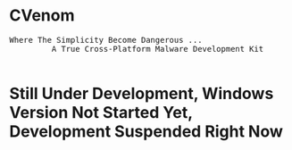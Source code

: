 # CVenom
<pre>
Where The Simplicity Become Dangerous ...
         A True Cross-Platform Malware Development Kit
      
</pre>
<h1>Still Under Development, Windows Version Not Started Yet, Development Suspended Right Now</h1>
